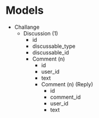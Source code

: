 # Models

* Challange
    * Discussion (1)
        - id
        - discussable_type
        - discussable_id
        * Comment (n)
            - id
            - user_id
            - text
            * Comment (n) (Reply)
                - id
                - comment_id
                - user_id
                - text